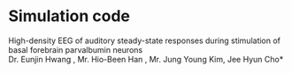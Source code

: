 # Simulation code
High-density EEG of auditory steady-state responses during stimulation of basal forebrain parvalbumin neurons  
Dr. Eunjin Hwang , Mr. Hio-Been Han , Mr. Jung Young Kim, Jee Hyun Cho*
